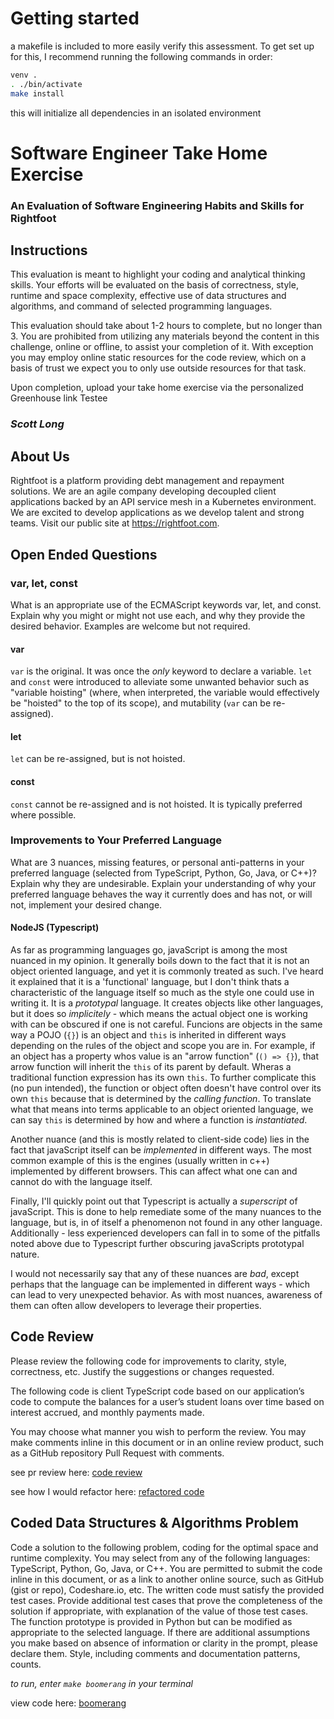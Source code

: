 # Getting started

a makefile is included to more easily verify this assessment. To get set up for this, I recommend running the following commands in order:

```sh
venv .
. ./bin/activate
make install
```
this will initialize all dependencies in an isolated environment

# Software Engineer Take Home Exercise
### An Evaluation of Software Engineering Habits and Skills for Rightfoot

## Instructions
This evaluation is meant to highlight your coding and analytical thinking skills. Your efforts
will be evaluated on the basis of correctness, style, runtime and space complexity, effective
use of data structures and algorithms, and command of selected programming languages.

This evaluation should take about 1-2 hours to complete, but no longer than 3. You are
prohibited from utilizing any materials beyond the content in this challenge, online or
offline, to assist your completion of it. With exception you may employ online static
resources for the code review, which on a basis of trust we expect you to only use outside
resources for that task.

Upon completion, upload your take home exercise via the personalized Greenhouse link
Testee
### *Scott Long*

## About Us
Rightfoot is a platform providing debt management and repayment solutions. We are an
agile company developing decoupled client applications backed by an API service mesh in
a Kubernetes environment. We are excited to develop applications as we develop talent
and strong teams.
Visit our public site at https://rightfoot.com.

## Open Ended Questions

### var, let, const

What is an appropriate use of the ECMAScript keywords var, let, and const. Explain why you
might or might not use each, and why they provide the desired behavior. Examples are
welcome but not required.

#### var

`var` is the original. It was once the *only* keyword to declare a variable. `let` and `const` were introduced to alleviate some unwanted behavior such as "variable hoisting" (where, when interpreted, the variable would effectively be "hoisted" to the top of its scope), and mutability (`var` can be re-assigned).

#### let

`let` can be re-assigned, but is not hoisted.

#### const

`const` cannot be re-assigned and is not hoisted. It is typically preferred where possible.

### Improvements to Your Preferred Language

What are 3 nuances, missing features, or personal anti-patterns in your preferred language
(selected from TypeScript, Python, Go, Java, or C++)? Explain why they are undesirable.
Explain your understanding of why your preferred language behaves the way it currently
does and has not, or will not, implement your desired change.


#### NodeJS (Typescript)

As far as programming languages go, javaScript is among the most nuanced in my opinion. It generally boils down to the fact that it is not an object oriented language, and yet it is commonly treated as such. I've heard it explained that it is a 'functional' language, but I don't think thats a characteristic of the language itself so much as the style one could use in writing it. It is a *prototypal* language. It creates objects like other languages, but it does so *implicitely* - which means the actual object one is working with can be obscured if one is not careful. Funcions are objects in the same way a POJO (`{}`) is an object and `this` is inherited in different ways depending on the rules of the object and scope you are in. For example, if an object has a property whos value is an "arrow function" (`() => {}`), that arrow function will inherit the `this` of its parent by default. Wheras a traditional function expression has its own `this`. To further complicate this (no pun intended), the function or object often doesn't have control over its own `this` because that is determined by the *calling function*. To translate what that means into terms applicable to an object oriented language, we can say `this` is determined by how and where a function is *instantiated*. 

Another nuance (and this is mostly related to client-side code) lies in the fact that javaScript itself can be *implemented* in different ways. The most common example of this is the engines (usually written in c++) implemented by different browsers. This can affect what one can and cannot do with the language itself.

Finally, I'll quickly point out that Typescript is actually a *superscript* of javaScript. This is done to help remediate some of the many nuances to the language, but is, in of itself a phenomenon not found in any other language. Additionally - less experienced developers can fall in to some of the pitfalls noted above due to Typescript further obscuring javaScripts prototypal nature.

I would not necessarily say that any of these nuances are *bad*, except perhaps that the language can be implemented in different ways - which can lead to very unexpected behavior. As with most nuances, awareness of them can often allow developers to leverage their properties.

## Code Review

Please review the following code for improvements to clarity, style, correctness, etc. Justify
the suggestions or changes requested.

The following code is client TypeScript code based on our application’s code to compute the
balances for a user’s student loans over time based on interest accrued, and monthly
payments made.

You may choose what manner you wish to perform the review. You may make comments
inline in this document or in an online review product, such as a GitHub repository Pull
Request with comments.

see pr review here: [code review](https://github.com/LongStoryMedia/rf-assessment/pull/1)

see how I would refactor here: [refactored code](https://github.com/LongStoryMedia/rf-assessment/blob/feature/compute-student-loan-refactor/computeStudentLoan.ts)

## Coded Data Structures & Algorithms Problem

Code a solution to the following problem, coding for the optimal space and runtime
complexity. You may select from any of the following languages: TypeScript, Python, Go,
Java, or C++. You are permitted to submit the code inline in this document, or as a link to
another online source, such as GitHub (gist or repo), Codeshare.io, etc. The written code
must satisfy the provided test cases. Provide additional test cases that prove the
completeness of the solution if appropriate, with explanation of the value of those test
cases. The function prototype is provided in Python but can be modified as appropriate to
the selected language. If there are additional assumptions you make based on absence of
information or clarity in the prompt, please declare them. Style, including comments and
documentation patterns, counts.

*to run, enter `make boomerang` in your terminal*

view code here: [boomerang](boomerang.py)
